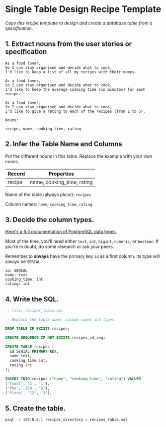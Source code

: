 # Single Table Design Recipe Template

_Copy this recipe template to design and create a database table from a specification._

## 1. Extract nouns from the user stories or specification

```
As a food lover,
So I can stay organised and decide what to cook,
I'd like to keep a list of all my recipes with their names.

As a food lover,
So I can stay organised and decide what to cook,
I'd like to keep the average cooking time (in minutes) for each recipe.

As a food lover,
So I can stay organised and decide what to cook,
I'd like to give a rating to each of the recipes (from 1 to 5).
```

```
Nouns:

recipe, name, cooking_time, rating
```

## 2. Infer the Table Name and Columns

Put the different nouns in this table. Replace the example with your own nouns.

| Record                | Properties          |
| --------------------- | ------------------  |
| recipe                | name, cooking_time, rating

Name of the table (always plural): `recipes` 

Column names: `name`, `cooking_time`, `rating`

## 3. Decide the column types.

[Here's a full documentation of PostgreSQL data types](https://www.postgresql.org/docs/current/datatype.html).

Most of the time, you'll need either `text`, `int`, `bigint`, `numeric`, or `boolean`. If you're in doubt, do some research or ask your peers.

Remember to **always** have the primary key `id` as a first column. Its type will always be `SERIAL`.

```
id: SERIAL
name: text
cooking_time: int
rating: int
```

## 4. Write the SQL.

```sql
-- file: recipes_table.sql

-- Replace the table name, columm names and types.

DROP TABLE IF EXISTS recipes;

CREATE SEQUENCE IF NOT EXISTS recipes_id_seq;

CREATE TABLE recipes (
  id SERIAL PRIMARY KEY,
  name text,
  cooking_time int,
  rating int
);

INSERT INTO recipes ("name", "cooking_time", "rating") VALUES
('Toast', '2', '1'),
('Pho', '360', '5'),
('Pizza', '12', '3');
```

## 5. Create the table.

```bash
psql -h 127.0.0.1 recipes_directory < recipes_table.sql
```